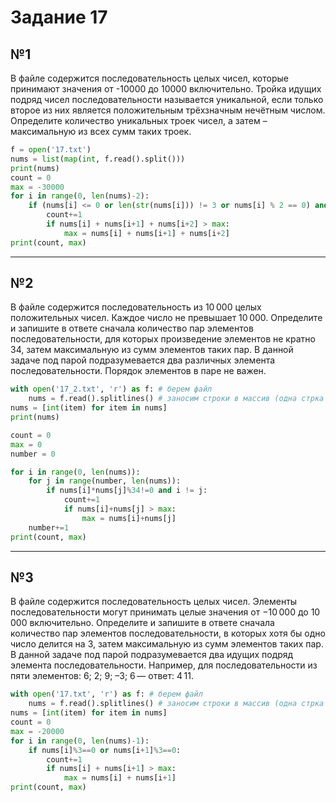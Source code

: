 # Задание 17
## №1
В файле содержится последовательность целых чисел, которые принимают значения от -10000 до 10000 включительно. Тройка идущих подряд чисел последовательности называется уникальной, если только второе из них является положительным трёхзначным нечётным числом. Определите количество уникальных троек чисел, а затем – максимальную из всех сумм таких троек.

```python
f = open('17.txt')
nums = list(map(int, f.read().split()))
print(nums)
count = 0
max = -30000
for i in range(0, len(nums)-2):
    if (nums[i] <= 0 or len(str(nums[i])) != 3 or nums[i] % 2 == 0) and (nums[i + 1] > 0 and len(str(nums[i + 1])) == 3 and nums[i + 1] % 2 == 1) and (nums[i + 2] <= 0 or len(str(nums[i + 2])) != 3 or nums[i + 2] % 2 == 0):
        count+=1
        if nums[i] + nums[i+1] + nums[i+2] > max:
            max = nums[i] + nums[i+1] + nums[i+2]
print(count, max)
```
---------------------------------------------------------

## №2
В файле содержится последовательность из 10 000 целых положительных чисел. Каждое число не превышает 10 000. Определите и запишите в ответе сначала количество пар элементов последовательности, для которых произведение элементов не кратно 34, затем максимальную из сумм элементов таких пар. В данной задаче под парой подразумевается два различных элемента последовательности. Порядок элементов в паре не важен.

```python
with open('17_2.txt', 'r') as f: # берем файл
    nums = f.read().splitlines() # заносим строки в массив (одна стрка = 1 элемент)
nums = [int(item) for item in nums]
print(nums)

count = 0
max = 0
number = 0

for i in range(0, len(nums)):
    for j in range(number, len(nums)):
        if nums[i]*nums[j]%34!=0 and i != j:
            count+=1
            if nums[i]+nums[j] > max:
                max = nums[i]+nums[j]
    number+=1
print(count, max)
```


---------------------------------------------------------

## №3
В файле содержится последовательность целых чисел. Элементы последовательности могут принимать целые значения от −10 000 до 10 000 включительно. Определите и запишите в ответе сначала количество пар элементов последовательности, в которых хотя бы одно число делится на 3, затем максимальную из сумм элементов таких пар. В данной задаче под парой подразумевается два идущих подряд элемента последовательности. Например, для последовательности из пяти элементов: 6; 2; 9; –3; 6 — ответ: 4 11.

```python
with open('17.txt', 'r') as f: # берем файл
    nums = f.read().splitlines() # заносим строки в массив (одна стрка = 1 элемент)
nums = [int(item) for item in nums]
count = 0
max = -20000
for i in range(0, len(nums)-1):
    if nums[i]%3==0 or nums[i+1]%3==0:
        count+=1
        if nums[i] + nums[i+1] > max:
            max = nums[i] + nums[i+1]
print(count, max)
```

